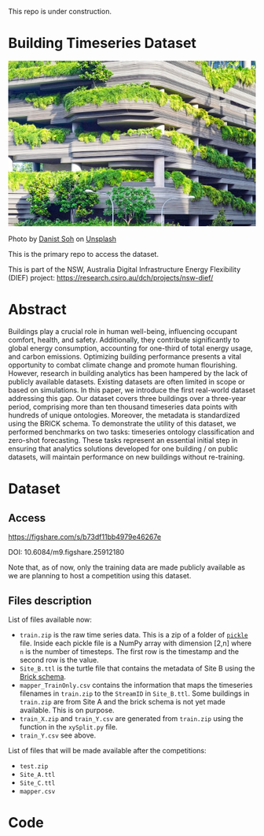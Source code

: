 This repo is under construction.

# Building Timeseries Dataset

![gray concrete building covered trees](danist-soh-dqXiw7nCb9Q-unsplash.jpg)

Photo by <a href="https://unsplash.com/@danist07?utm_content=creditCopyText&utm_medium=referral&utm_source=unsplash">Danist Soh</a> on <a href="https://unsplash.com/photos/gray-concrete-building-covered-trees-dqXiw7nCb9Q?utm_content=creditCopyText&utm_medium=referral&utm_source=unsplash">Unsplash</a>

This is the primary repo to access the dataset.

This is part of the NSW, Australia Digital Infrastructure Energy Flexibility (DIEF) project: https://research.csiro.au/dch/projects/nsw-dief/ 

# Abstract

Buildings play a crucial role in human well-being, influencing occupant comfort, health, and safety. Additionally, they contribute significantly to global energy consumption, accounting for one-third of total energy usage, and carbon emissions. Optimizing building performance presents a vital opportunity to combat climate change and promote human flourishing.
However, research in building analytics has been hampered by the lack of publicly available datasets. Existing datasets are often limited in scope or based on simulations. In this paper, we introduce the first real-world dataset addressing this gap. Our dataset covers three buildings over a three-year period, comprising more than ten thousand timeseries data points with hundreds of unique ontologies. Moreover, the metadata is standardized using the BRICK schema.
To demonstrate the utility of this dataset, we performed benchmarks on two tasks: timeseries ontology classification and zero-shot forecasting.
These tasks represent an essential initial step in ensuring that analytics solutions developed for one building / on public datasets, will maintain performance on new buildings without re-training.

# Dataset

## Access

https://figshare.com/s/b73df11bb4979e46267e

DOI: 10.6084/m9.figshare.25912180

Note that, as of now, only the training data are made publicly available as we are planning to host a competition using this dataset.

## Files description

List of files available now:
* `train.zip` is the raw time series data. This is a zip of a folder of [`pickle`](https://docs.python.org/3/library/pickle.html) file. Inside each pickle file is a NumPy array with dimension [2,n] where `n` is the number of timesteps. The first row is the timestamp and the second row is the value.
* `Site_B.ttl` is the turtle file that contains the metadata of Site B using the [Brick schema](https://brickschema.org).
* `mapper_TrainOnly.csv` contains the information that maps the timeseries filenames in `train.zip` to the `StreamID` in `Site_B.ttl`. Some buildings in `train.zip` are from Site A and the brick schema is not yet made available. This is on purpose.
* `train_X.zip` and `train_Y.csv` are generated from `train.zip` using the function in the `xySplit.py` file.
* `train_Y.csv` see above.


List of files that will be made available after the competitions:
* `test.zip`
* `Site_A.ttl`
* `Site_C.ttl`
* `mapper.csv`

# Code
